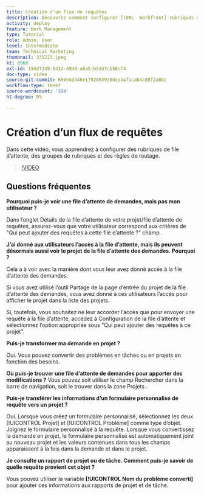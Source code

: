```yaml
---
title: Création d’un flux de requêtes
description: Découvrez comment configurer [!DNL  Workfront] rubriques de file d’attente, groupes de rubriques et règles de routage pour faciliter la gestion des demandes et de la prise de travail.
activity: deploy
feature: Work Management
type: Tutorial
role: Admin, User
level: Intermediate
team: Technical Marketing
thumbnail: 335223.jpeg
kt: 8960
exl-id: 194df349-541d-4940-a6a5-b5d47cb58cf4
doc-type: video
source-git-commit: 650e4d346e1792863930dcebafacab4c88f2a8bc
workflow-type: tm+mt
source-wordcount: '334'
ht-degree: 0%

---
```


# Création d’un flux de requêtes

Dans cette vidéo, vous apprendrez à configurer des rubriques de file d’attente, des groupes de rubriques et des règles de routage.

>[!VIDEO](https://video.tv.adobe.com/v/335223/?quality=12&learn=on)

## Questions fréquentes

**Pourquoi puis-je voir une file d’attente de demandes, mais pas mon utilisateur ?**

Dans l’onglet Détails de la file d’attente de votre projet/file d’attente de requêtes, assurez-vous que votre utilisateur correspond aux critères de &quot;Qui peut ajouter des requêtes à cette file d’attente ?&quot; champ .

**J’ai donné aux utilisateurs l’accès à la file d’attente, mais ils peuvent désormais aussi voir le projet de la file d’attente des demandes. Pourquoi ?**

Cela a à voir avec la manière dont vous leur avez donné accès à la file d’attente des demandes.

Si vous avez utilisé l’outil Partage de la page d’entrée du projet de la file d’attente des demandes, vous avez donné à ces utilisateurs l’accès pour afficher le projet dans la liste des projets.

Si, toutefois, vous souhaitez ne leur accorder l’accès que pour envoyer une requête à la file d’attente, accédez à Configuration de la file d’attente et sélectionnez l’option appropriée sous &quot;Qui peut ajouter des requêtes à ce projet&quot;.

**Puis-je transformer ma demande en projet ?**

Oui. Vous pouvez convertir des problèmes en tâches ou en projets en fonction des besoins.

**Où puis-je trouver une file d’attente de demandes pour apporter des modifications ?**
Vous pouvez soit utiliser le champ Rechercher dans la barre de navigation, soit le trouver dans la zone Projets .

**Puis-je transférer les informations d’un formulaire personnalisé de requête vers un projet ?**

Oui. Lorsque vous créez un formulaire personnalisé, sélectionnez les deux [!UICONTROL Projet] et [!UICONTROL Problème] comme type d’objet. Joignez le formulaire personnalisé à la requête. Lorsque vous convertissez la demande en projet, le formulaire personnalisé est automatiquement joint au nouveau projet et les valeurs contenues dans tous les champs apparaissent à la fois dans la demande et dans le projet.

**Je consulte un rapport de projet ou de tâche. Comment puis-je savoir de quelle requête provient cet objet ?**

Vous pouvez utiliser la variable **[!UICONTROL Nom du problème converti]** pour ajouter ces informations aux rapports de projet et de tâche.


